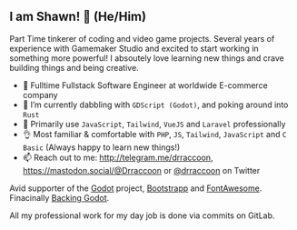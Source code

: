 ## I am Shawn! 👋 (He/Him)

Part Time tinkerer of coding and video game projects. Several years of experience with Gamemaker Studio and excited to start working in something more powerful!
I absoutely love learning new things and crave building things and being creative.

- 💼  Fulltime Fullstack Software Engineer at worldwide E-commerce company
- 🌱  I’m currently dabbling with `GDScript (Godot)`, and poking around into `Rust`
- 🧰  Primarily use `JavaScript`, `Tailwind`, `VueJS` and `Laravel` professionally
- 👌  Most familiar & comfortable with `PHP`, `JS`, `Tailwind`, `JavaScript` and `C Basic` (Always happy to learn new things!)
- 📫  Reach out to me: http://telegram.me/drraccoon, <a rel="me" href="https://mastodon.social/@Drraccoon">https://mastodon.social/@Drraccoon</a> or [@drraccoon](https://twitter.com/DrRaccoon) on Twitter

Avid supporter of the [Godot](https://godotengine.org/) project, [Bootstrapp](https://getbootstrap.com/) and [FontAwesome](https://fontawesome.com/). Finacinally [Backing Godot](https://www.patreon.com/bePatron?u=5597979).

All my professional work for my day job is done via commits on GitLab.
